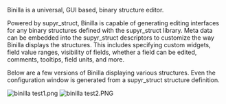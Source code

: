 Binilla is a universal, GUI based, binary structure editor.

Powered by supyr_struct, Binilla is capable of generating editing interfaces
for any binary structures defined with the supyr_struct library. Meta data
can be embedded into the supyr_struct descriptors to customize the way Binilla
displays the structures. This includes specifying custom widgets, field value
ranges, visibility of fields, whether a field can be edited, comments, tooltips,
field units, and more.

Below are a few versions of Binilla displaying various structures. Even the
configuration window is generated from a supyr_struct structure definition.

![binilla test1.png](https://bitbucket.org/repo/4xyAzp/images/1451182705-binilla%20test1.png)
![binilla test2.PNG](https://bitbucket.org/repo/4xyAzp/images/2229544774-binilla%20test2.PNG)